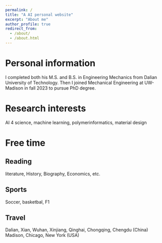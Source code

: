 ```yaml
---
permalink: /
title: "A AI personal website"
excerpt: "About me"
author_profile: true
redirect_from: 
  - /about/
  - /about.html
---
```


Personal information
======
I completed both his M.S. and B.S. in Engineering Mechanics from Dalian University of Technology. Then I joined Mechanical Engineering at UW-Madison in fall 2023 to pursue PhD degree. 

Research interests
===
AI 4 science, machine learning, polymerinformatics, material design

Free time
======
**Reading** 
------
literature, History, Biography, Economics, etc.

**Sports**
------
Soccer, basketbal, F1

**Travel**
------
Dalian, Xian, Wuhan, Xinjiang, Qinghai, Chongqing, Chengdu (China)
Madison, Chicago, New York (USA)
